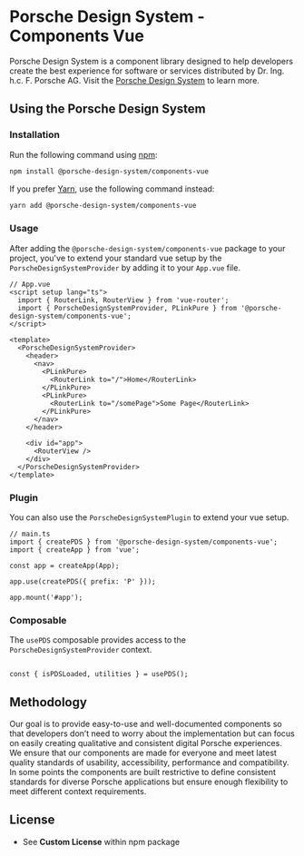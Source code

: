# Porsche Design System - Components Vue

Porsche Design System is a component library designed to help developers create the best experience for software or
services distributed by Dr. Ing. h.c. F. Porsche AG. Visit the [Porsche Design System](https://designsystem.porsche.com)
to learn more.

## Using the Porsche Design System

### Installation

Run the following command using [npm](https://www.npmjs.com):

```bash
npm install @porsche-design-system/components-vue
```

If you prefer [Yarn](https://yarnpkg.com), use the following command instead:

```bash
yarn add @porsche-design-system/components-vue
```

### Usage

After adding the `@porsche-design-system/components-vue` package to your project, you've to extend your standard
vue setup by the `PorscheDesignSystemProvider` by adding it to your `App.vue` file.

```tsx
// App.vue
<script setup lang="ts">
  import { RouterLink, RouterView } from 'vue-router';
  import { PorscheDesignSystemProvider, PLinkPure } from '@porsche-design-system/components-vue';
</script>

<template>
  <PorscheDesignSystemProvider>
    <header>
      <nav>
        <PLinkPure>
          <RouterLink to="/">Home</RouterLink>
        </PLinkPure>
        <PLinkPure>
          <RouterLink to="/somePage">Some Page</RouterLink>
        </PLinkPure>
      </nav>
    </header>

    <div id="app">
      <RouterView />
    </div>
  </PorscheDesignSystemProvider>
</template>
```

### Plugin 

You can also use the `PorscheDesignSystemPlugin` to extend your vue setup.

```vue
// main.ts
import { createPDS } from '@porsche-design-system/components-vue';
import { createApp } from 'vue';

const app = createApp(App);

app.use(createPDS({ prefix: 'P' }));

app.mount('#app');
```

### Composable 

The `usePDS` composable provides access to the `PorscheDesignSystemProvider` context.

```vue

const { isPDSLoaded, utilities } = usePDS();

```


## Methodology

Our goal is to provide easy-to-use and well-documented components so that developers don’t need to worry about the
implementation but can focus on easily creating qualitative and consistent digital Porsche experiences. We ensure that
our components are made for everyone and meet latest quality standards of usability, accessibility, performance and
compatibility. In some points the components are built restrictive to define consistent standards for diverse Porsche
applications but ensure enough flexibility to meet different context requirements.

## License

- See **Custom License** within npm package
